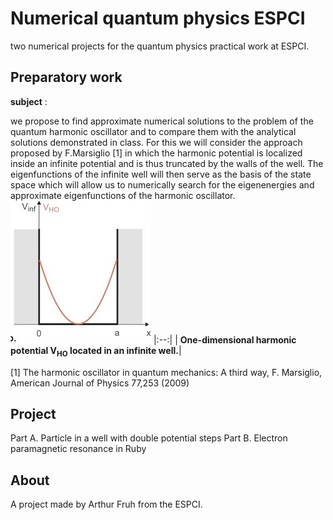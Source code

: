 # Numerical quantum physics ESPCI
two numerical projects for the quantum physics practical work at ESPCI.

## Preparatory work
**subject** :

we propose to find approximate numerical solutions to the problem of the quantum harmonic oscillator and to compare them with the analytical solutions demonstrated in class. For this we will consider the approach proposed by F.Marsiglio [1] in which the harmonic potential is localized inside an infinite potential and is thus truncated by the walls of the well. The eigenfunctions of the infinite well will then serve as the basis of the state space which will allow us to numerically search for the eigenenergies and approximate eigenfunctions of the harmonic oscillator.
![Harmonical Potential](harmonic-potential.jpg?raw=true)
|:--:|
| <b>One-dimensional harmonic potential V<sub>HO</sub> located in an infinite well.</b>|


[1] The harmonic oscillator in quantum mechanics: A third way, F. Marsiglio, American Journal of Physics 77,253 (2009)

## Project
Part A. Particle in a well with double potential steps
Part B. Electron paramagnetic resonance in Ruby


## About

A project made by Arthur Fruh from the ESPCI.
